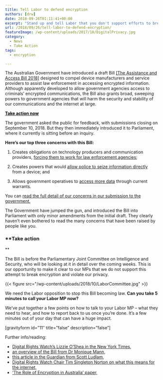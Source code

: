 ```yaml
---
title: Tell Labor to defend encryption
authors: [drw]
date: 2018-09-26T01:11:41+00:00
excerpt: "Stand up and tell Labor that you don't support efforts to break encryption."
url: /2018/09/26/tell-labor-to-defend-encryption/
featureImage: /wp-content/uploads/2017/10/DigitalPrivacy.jpg
category:
  - News
  - Take Action
tags:
  - encryption

---
```

The Australian Government have introduced a draft Bill [[The Assistance and Access Bill 2018]][1] designed to compel device manufacturers and service providers to assist law enforcement in accessing encrypted information. Although apparently developed to allow government agencies access to criminals&#8217; encrypted communications, the Bill also grants broad, sweeping powers to government agencies that will harm the security and stability of our communications and the internet at large.

<div class="wp-block-button alignleft">
  <a class="wp-block-button__link has-text-color has-background has-luminous-vivid-amber-background-color" href="#action" style="color:#000000"><strong>Take action now</strong></a>
</div><figure class="wp-block-embed-youtube wp-block-embed is-type-video is-provider-youtube wp-has-aspect-ratio wp-embed-aspect-16-9">

<div class="wp-block-embed__wrapper">
</div></figure>

<p style="text-align:left">
  The government asked the public for feedback, with submissions closing on September 10, 2018. But they then immediately introduced it to Parliament, where it currently is sitting before an inquiry.<br />
</p>

**Here&#8217;s our top three concerns with this Bill:**

  1. Creates obligations on technology producers and communication providers, <span style="text-decoration: underline;">forcing them to work for law enforcement agencies</span>;

  2. Creates powers that would <span style="text-decoration: underline;">allow police to seize information directly</span> from a device; and
  3. Allows government operatives to <span style="text-decoration: underline;">access more data</span> through current warrants.


You can [read the full detail of our concerns in our submission to the government.][2]

The Government have jumped the gun, and introduced the Bill into Parliament with only minor amendments from the initial draft. They clearly haven&#8217;t even bothered to read the many concerns that have been raised by people like you.

<a name="action"></a>

### **Take action
**

The Bill is before the Parliamentary Joint Committee on Intelligence and Security, who will be looking at it in detail over the coming weeks. This is our opportunity to make it clear to our MPs that we do not support this attempt to break encryption and violate our privacy.

<div class="wp-block-image">
{{< figure src="/wp-content/uploads/2018/10/LaborCommittee.jpg" >}}
</div>

We need the Labor opposition to stop this Bill becoming law.  **Can you take 5 minutes to call your Labor MP now?**


We&#8217;ve put together a few points on how to talk to your Labor MP &#8211; what they need to hear, and how to report back to us once you&#8217;re done. It&#8217;s a few minutes out of your day that can have a huge impact.

[gravityform id=&#8221;11&#8243; title=&#8221;false&#8221; description=&#8221;false&#8221;]

Further info/reading:


  * [Digital Rights Watch&#8217;s Lizzie O&#8217;Shea in the New York Times,][3]
  * [an overview of the Bill from Dr Monique Mann][4],
  * [this article in the Guardian from Scott Ludlam,][5]
  * [Digital Rights Watch Chair Tim Singleton Norton on what this means for the internet,][6]
  * [&#8216;The Role of Encryption in Australia&#8217; paper,][7]

 [1]: https://www.homeaffairs.gov.au/about/consultations/assistance-and-access-bill-2018
 [2]: https://digitalrightswatch.org.au/2018/09/11/submission-to-home-affairs-on-the-assistance-and-access-bill-2018/
 [3]: https://www.nytimes.com/2018/09/04/opinion/australia-encryption-surveillance-bill.html
 [4]: https://theconversation.com/the-devil-is-in-the-detail-of-government-bill-to-enable-access-to-communications-data-96909
 [5]: https://www.theguardian.com/commentisfree/2018/aug/16/the-government-is-ratcheting-up-its-surveillance-powers-but-we-can-stop-this
 [6]: http://rightnow.org.au/opinion-3/the-internet-holds-society-together-and-the-government-is-setting-out-to-break-it/
 [7]: https://digitalrightswatch.org.au/2018/01/19/the-role-of-encryption-in-australia/
